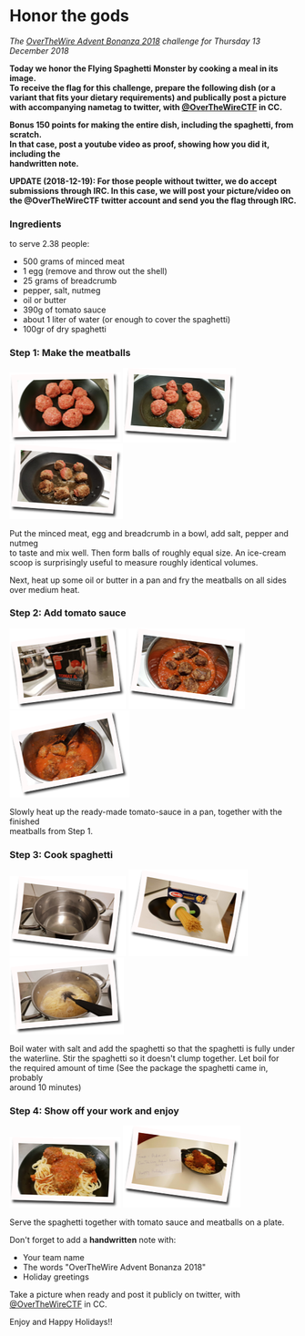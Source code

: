# Honor the gods

*The [OverTheWire Advent Bonanza 2018](https://advent2018.overthewire.org) challenge for Thursday 13 December 2018*

**Today we honor the Flying Spaghetti Monster by cooking a meal in its image.<br>
To receive the flag for this challenge, prepare the following dish (or a<br>
variant that fits your dietary requirements) and publically post a picture<br>
with accompanying nametag to twitter, with [@OverTheWireCTF](https://twitter.com/OverTheWireCTF) in CC.**

**Bonus 150 points for making the entire dish, including the spaghetti, from scratch.<br>
In that case, post a youtube video as proof, showing how you did it, including the<br>
handwritten note.**


**UPDATE (2018-12-19): For those people without twitter, we do accept submissions through IRC.
In this case, we will post your picture/video on the @OverTheWireCTF twitter account and send
you the flag through IRC.**

### Ingredients

to serve 2.38 people:

* 500 grams of minced meat
* 1 egg (remove and throw out the shell)
* 25 grams of breadcrumb
* pepper, salt, nutmeg
* oil or butter
* 390g of tomato sauce
* about 1 liter of water (or enough to cover the spaghetti)
* 100gr of dry spaghetti

### Step 1: Make the meatballs
[![Step 1a](img/thumb_step1a.png)](img/step1a.jpg)
[![Step 1b](img/thumb_step1b.png)](img/step1b.jpg)
[![Step 1c](img/thumb_step1c.png)](img/step1c.jpg)


Put the minced meat, egg and breadcrumb in a bowl, add salt, pepper and nutmeg<br>
to taste and mix well.  Then form balls of roughly equal size. An ice-cream<br>
scoop is surprisingly useful to measure roughly identical volumes.<br>

Next, heat up some oil or butter in a pan and fry the meatballs on all sides<br>
over medium heat.

### Step 2: Add tomato sauce
[![Step 2a](img/thumb_step2a.png)](img/step2a.jpg)
[![Step 2b](img/thumb_step2b.png)](img/step2b.jpg)
[![Step 2c](img/thumb_step2c.png)](img/step2c.jpg)

Slowly heat up the ready-made tomato-sauce in a pan, together with the finished<br>
meatballs from Step 1.

### Step 3: Cook spaghetti
[![Step 3a](img/thumb_step3a.png)](img/step3a.jpg)
[![Step 3b](img/thumb_step3b.png)](img/step3b.jpg)
[![Step 3c](img/thumb_step3c.png)](img/step3c.jpg)

Boil water with salt and add the spaghetti so that the spaghetti is fully under<br>
the waterline.  Stir the spaghetti so it doesn't clump together.  Let boil for<br>
the required amount of time (See the package the spaghetti came in, probably<br>
around 10 minutes)

### Step 4: Show off your work and enjoy
[![Step 4a](img/thumb_step4a.png)](img/step4a.jpg)
[![Step 4b](img/thumb_step4b.png)](img/step4b.jpg)

Serve the spaghetti together with tomato sauce and meatballs on a plate.

Don't forget to add a **handwritten** note with:

* Your team name
* The words "OverTheWire Advent Bonanza 2018"
* Holiday greetings

Take a picture when ready and post it publicly on twitter, with [@OverTheWireCTF](https://twitter.com/OverTheWireCTF) in CC.


Enjoy and Happy Holidays!!

